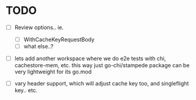 TODO
====

- [ ] Review options.. ie. 
    - [ ] WithCacheKeyRequestBody
    - [ ] what else..?

- [ ] lets add another workspace where we do e2e tests with chi, cachestore-mem, etc.
      this way just go-chi/stampede package can be very lightweight for its go.mod

- [ ] vary header support, which will adjust cache key too, and singleflight key.. etc.
